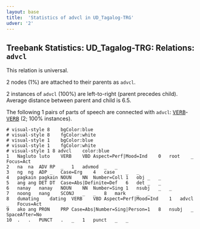 ```yaml
---
layout: base
title:  'Statistics of advcl in UD_Tagalog-TRG'
udver: '2'
---
```


## Treebank Statistics: UD_Tagalog-TRG: Relations: `advcl`

This relation is universal.

2 nodes (1%) are attached to their parents as `advcl`.

2 instances of `advcl` (100%) are left-to-right (parent precedes child).
Average distance between parent and child is 6.5.

The following 1 pairs of parts of speech are connected with `advcl`: <tt><a href="tl_trg-pos-VERB.html">VERB</a></tt>-<tt><a href="tl_trg-pos-VERB.html">VERB</a></tt> (2; 100% instances).


~~~ conllu
# visual-style 8	bgColor:blue
# visual-style 8	fgColor:white
# visual-style 1	bgColor:blue
# visual-style 1	fgColor:white
# visual-style 1 8 advcl	color:blue
1	Nagluto	luto	VERB	VBD	Aspect=Perf|Mood=Ind	0	root	_	Focus=Act
2	na	na	ADV	RP	_	1	advmod	_	_
3	ng	ng	ADP	_	Case=Erg	4	case	_	_
4	pagkain	pagkain	NOUN	NN	Number=Coll	1	obj	_	_
5	ang	ang	DET	DT	Case=Abs|Definite=Def	6	det	_	_
6	nanay	nanay	NOUN	NN	Number=Sing	1	nsubj	_	_
7	noong	nang	SCONJ	_	_	8	mark	_	_
8	dumating	dating	VERB	VBD	Aspect=Perf|Mood=Ind	1	advcl	_	Focus=Act
9	ako	ang	PRON	PRP	Case=Abs|Number=Sing|Person=1	8	nsubj	_	SpaceAfter=No
10	.	.	PUNCT	.	_	1	punct	_	_

~~~


